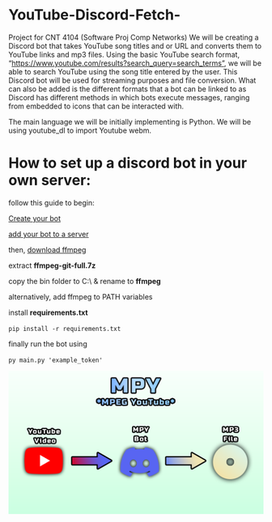 # YouTube-Discord-Fetch-
Project for CNT 4104 (Software Proj Comp Networks)
We will be creating a Discord bot that takes YouTube song titles and or URL and converts them to YouTube links and mp3 files. Using the basic YouTube search format, “https://www.youtube.com/results?search_query=search_terms”, we will be able to search YouTube using the song title entered by the user. This Discord bot will be used for streaming purposes and file conversion. What can also be added is the different formats that a bot can be linked to as Discord has different methods in which bots execute messages, ranging from embedded to icons that can be interacted with. 

The main language we will be initially implementing is Python. We will be using youtube_dl to import Youtube webm.  

# How to set up a discord bot in your own server:
follow this guide to begin:

[Create your bot](https://discordjs.guide/preparations/setting-up-a-bot-application.html#creating-your-bot)

[add your bot to a server](https://discordjs.guide/preparations/adding-your-bot-to-servers.html)

then, [download ffmpeg](https://www.gyan.dev/ffmpeg/builds/)

extract **ffmpeg-git-full.7z**

copy the bin folder to C:\ & rename to **ffmpeg**

alternatively, add ffmpeg to PATH variables

install **requirements.txt**

`pip install -r requirements.txt`

finally run the bot using

`py main.py 'example_token'`

 ![screenshot](BotVisual.png)
